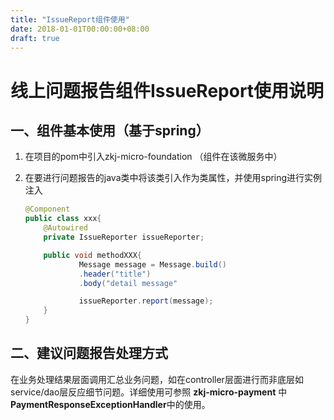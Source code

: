 ```yaml
---
title: "IssueReport组件使用"
date: 2018-01-01T00:00:00+08:00
draft: true
---
```

# 线上问题报告组件IssueReport使用说明

## 一、组件基本使用（基于spring）

1. 在项目的pom中引入zkj-micro-foundation （组件在该微服务中）
2. 在要进行问题报告的java类中将该类引入作为类属性，并使用spring进行实例注入

    ```java
    @Component
    public class xxx{
        @Autowired
        private IssueReporter issueReporter;

        public void methodXXX{
                Message message = Message.build()
                .header("title")
                .body("detail message"

                issueReporter.report(message);
        }
    }
    ```

## 二、建议问题报告处理方式

在业务处理结果层面调用汇总业务问题，如在controller层面进行而非底层如service/dao层反应细节问题。详细使用可参照 **zkj-micro-payment** 中 **PaymentResponseExceptionHandler**中的使用。
